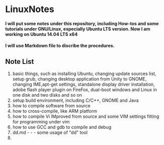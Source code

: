 # LinuxNotes

#### I will put some notes under this repository, including How-tos and some tutorials under GNU/Linux, especially Ubuntu LTS version.  Now I am working on Ubuntu 14.04 LTS x64

#### I will use Markdown file to discribe the procedures.
## Note List

1. basic things, such as installing Ubuntu, changing update sources list, setup grub, changing desktop application from Unity to GNOME, changing IME,apt-get settings, standalone display driver installation, adobe flash player plugin on FireFox, dual-boot windows and Linux in one disk and two disks and so on
2. setup build environment, including C/C++, GNOME and Java
3. how to compile software from source
4. how to cross-compile, like ARM platform
5. how to compile Vi IMproved from source and some VIM settings fitting for programming under vim
6. how to use GCC and gdb to compile and debug
7. dd.md - - - some usage of "dd" tool
8. 
